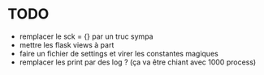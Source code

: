 TODO
====

- remplacer le sck = {} par un truc sympa
- mettre les flask views à part
- faire un fichier de settings et virer les constantes magiques
- remplacer les print par des log ? (ça va être chiant avec 1000 process)